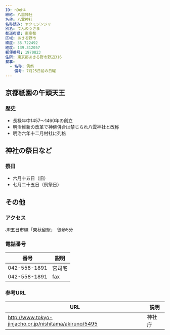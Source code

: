 ```yaml
---
ID: nDeH4
総称: 八雲神社
名称: 八雲神社
名称読み: ヤクモジンジャ
別名: てんのうさま
都道府県: 東京都
区域: あきる野市
緯度: 35.722492
経度: 139.312057
郵便番号: 1970823
住所: 東京都あきる野市野辺316
祭事:
  - 名称: 例祭
    備考: 7月25日前の日曜
---
```


## 京都祇園の午頭天王

### 歴史

- 長禄年中1457～1460年の創立
- 明治維新の改革で神佛併合は禁じられ八雲神社と改称
- 明治六年十二月村社に列格

## 神社の祭日など

### 祭日

- 六月十五日（旧）
- 七月二十五日（例祭日）

## その他

### アクセス

JR五日市線「東秋留駅」　徒歩5分

### 電話番号

| 番号         | 説明   |
| ------------ | ------ |
| 042-558-1891 | 宮司宅 |
| 042-558-1891 | fax    |

### 参考URL

| URL                                                    | 説明   |
| ------------------------------------------------------ | ------ |
| http://www.tokyo-jinjacho.or.jp/nishitama/akiruno/5495 | 神社庁 |
